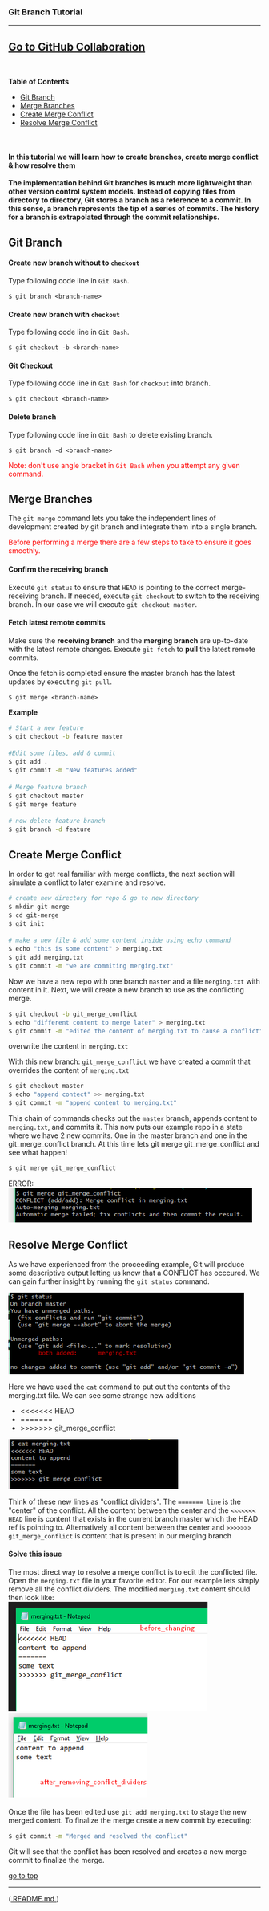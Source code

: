 <a name="top"></a>
### Git Branch Tutorial
---

[Go to GitHub Collaboration](Git-Collaboration.md)
--
<br>

**Table of Contents** 
- [Git Branch](#branch)
- [Merge Branches](#merge)
- [Create Merge Conflict](#merge-conflict)
- [Resolve Merge Conflict](#merge-conflict-resolve)

<br>

#### In this tutorial we will learn how to create branches, create merge conflict & how resolve them

**The implementation behind Git branches is much more lightweight than other version control system models. Instead of copying files from directory to directory, Git stores a branch as a reference to a commit. In this sense, a branch represents the tip of a series of commits. The history for a branch is extrapolated through the commit relationships.**

<a name="branch"></a>
## Git Branch

#### Create new branch without to ```checkout```
Type following code line in ```Git Bash```.
```
$ git branch <branch-name>
```

#### Create new branch with ```checkout```
Type following code line in ```Git Bash```.
```
$ git checkout -b <branch-name>
```

#### Git Checkout
Type following code line in ```Git Bash``` for ```checkout``` into branch.
```
$ git checkout <branch-name>
```

#### Delete branch
Type following code line in ```Git Bash``` to delete existing branch.
```
$ git branch -d <branch-name>
```

<font color=red>Note: don't use angle bracket in ```Git Bash``` when you attempt any given command.</font>

<a name="merge"></a>
## Merge Branches
The ```git merge``` command lets you take the independent lines of development created by git branch and integrate them into a single branch.

<font color=red>Before performing a merge there are a few steps to take to ensure it goes smoothly.</font>

#### Confirm the receiving branch
Execute ```git status``` to ensure that ```HEAD``` is pointing to the correct merge-receiving branch. If needed, execute ```git checkout``` to switch to the receiving branch. In our case we will execute ```git checkout master```.

#### Fetch latest remote commits
Make sure the **receiving branch** and the **merging branch** are up-to-date with the latest remote changes. Execute ```git fetch``` to **pull** the latest remote commits. 

Once the fetch is completed ensure the master branch has the latest updates by executing ```git pull```.

```
$ git merge <branch-name>
```

**Example** 
```bash
# Start a new feature
$ git checkout -b feature master

#Edit some files, add & commit
$ git add .
$ git commit -m "New features added"

# Merge feature branch
$ git checkout master
$ git merge feature

# now delete feature branch
$ git branch -d feature
```
<a name="merge-conflict"></a>
## Create Merge Conflict
In order to get real familiar with merge conflicts, the next section will simulate a conflict to later examine and resolve.

```bash
# create new directory for repo & go to new directory
$ mkdir git-merge
$ cd git-merge
$ git init

# make a new file & add some content inside using echo command
$ echo "this is some content" > merging.txt
$ git add merging.txt
$ git commit -m "we are commiting merging.txt"
```
Now we have a new repo with one branch ```master``` and a file ```merging.txt``` with content in it. Next, we will create a new branch to use as the conflicting merge.

```bash
$ git checkout -b git_merge_conflict
$ echo "different content to merge later" > merging.txt
$ git commit -m "edited the content of merging.txt to cause a conflict"
```
overwrite the content in ```merging.txt```

With this new branch: ```git_merge_conflict``` we have created a commit that overrides the content of ```merging.txt```
```bash
$ git checkout master
$ echo "append contect" >> merging.txt
$ git commit -m "append content to merging.txt"
```

This chain of commands checks out the ```master``` branch, appends content to ```merging.txt```, and commits it. This now puts our example repo in a state where we have 2 new commits. One in the master branch and one in the git_merge_conflict branch. At this time lets git merge git_merge_conflict and see what happen!
```bash
$ git merge git_merge_conflict
```
ERROR: <br>
![](../Images/merge-conflict-error.png)

<a name="merge-conflict-resolve"></a>
## Resolve Merge Conflict
As we have experienced from the proceeding example, Git will produce some descriptive output letting us know that a CONFLICT has occcured. We can gain further insight by running the ```git status``` command.

![](../Images/conflict-status.png)

Here we have used the ```cat``` command to put out the contents of the merging.txt file. We can see some strange new additions

- <<<<<<< HEAD
- =======
- \>>>>>>> git_merge_conflict<br>

![](../Images/cat-merge.png)

Think of these new lines as "conflict dividers". The ```======= line``` is the "center" of the conflict. All the content between the center and the ```<<<<<<< HEAD``` line is content that exists in the current branch master which the HEAD ref is pointing to. Alternatively all content between the center and ```>>>>>>> git_merge_conflict``` is content that is present in our merging branch

#### Solve this issue
The most direct way to resolve a merge conflict is to edit the conflicted file. Open the ```merging.txt``` file in your favorite editor. For our example lets simply remove all the conflict dividers. The modified ```merging.txt``` content should then look like:<br>
![](../Images/merge-conflict-solve-1.png)
![](../Images/merge-conflict-solve-2.png)<br><br>
Once the file has been edited use ```git add merging.txt``` to stage the new merged content. To finalize the merge create a new commit by executing:
```bash
$ git commit -m "Merged and resolved the conflict"
```
Git will see that the conflict has been resolved and creates a new merge commit to finalize the merge.

[go to top](#top)
___

([ README.md ](../../README.md))
